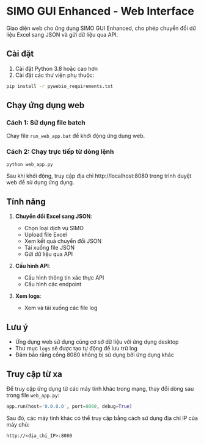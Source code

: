 # SIMO GUI Enhanced - Web Interface

Giao diện web cho ứng dụng SIMO GUI Enhanced, cho phép chuyển đổi dữ liệu Excel sang JSON và gửi dữ liệu qua API.

## Cài đặt

1. Cài đặt Python 3.8 hoặc cao hơn
2. Cài đặt các thư viện phụ thuộc:

```bash
pip install -r pywebio_requirements.txt
```

## Chạy ứng dụng web

### Cách 1: Sử dụng file batch

Chạy file `run_web_app.bat` để khởi động ứng dụng web.

### Cách 2: Chạy trực tiếp từ dòng lệnh

```bash
python web_app.py
```

Sau khi khởi động, truy cập địa chỉ http://localhost:8080 trong trình duyệt web để sử dụng ứng dụng.

## Tính năng

1. **Chuyển đổi Excel sang JSON**:
   - Chọn loại dịch vụ SIMO
   - Upload file Excel
   - Xem kết quả chuyển đổi JSON
   - Tải xuống file JSON
   - Gửi dữ liệu qua API

2. **Cấu hình API**:
   - Cấu hình thông tin xác thực API
   - Cấu hình các endpoint

3. **Xem logs**:
   - Xem và tải xuống các file log

## Lưu ý

- Ứng dụng web sử dụng cùng cơ sở dữ liệu với ứng dụng desktop
- Thư mục `logs` sẽ được tạo tự động để lưu trữ log
- Đảm bảo rằng cổng 8080 không bị sử dụng bởi ứng dụng khác

## Truy cập từ xa

Để truy cập ứng dụng từ các máy tính khác trong mạng, thay đổi dòng sau trong file `web_app.py`:

```python
app.run(host='0.0.0.0', port=8080, debug=True)
```

Sau đó, các máy tính khác có thể truy cập bằng cách sử dụng địa chỉ IP của máy chủ:

```
http://<địa_chỉ_IP>:8080
```